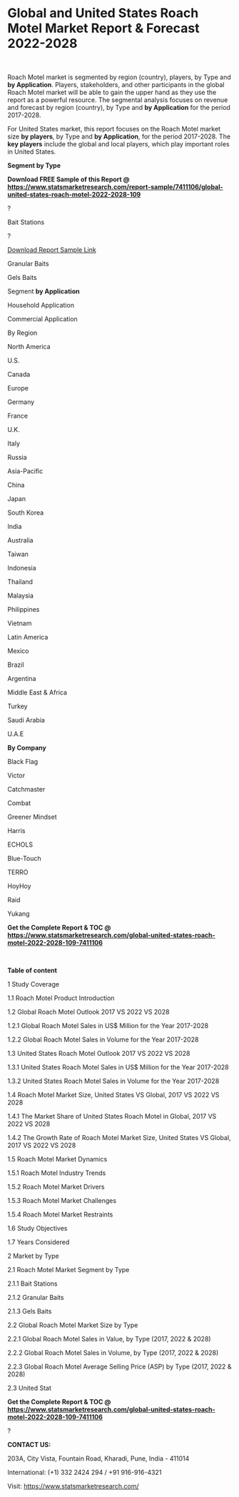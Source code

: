 <h1>Global and United States Roach Motel Market Report & Forecast 2022-2028</h1><br/><p>Roach Motel market is segmented by region (country), players, by Type and <strong>by Application</strong>. Players, stakeholders, and other participants in the global Roach Motel market will be able to gain the upper hand as they use the report as a powerful resource. The segmental analysis focuses on revenue and forecast by region (country), by Type and <strong>by Application</strong> for the period 2017-2028.</p>
 
 
 
 <p>For United States market, this report focuses on the Roach Motel market size <strong>by players</strong>, by Type and <strong>by Application</strong>, for the period 2017-2028. The <strong>key players</strong> include the global and local players, which play important roles in United States.</p>
 
 
 
 <p><strong>Segment by Type</strong></p>
 
 
 
 <div><b>Download FREE Sample of this Report @ <a href="https://www.statsmarketresearch.com/download-free-sample/7411106/global-united-states-roach-motel-2022-2028-109">https://www.statsmarketresearch.com/report-sample/7411106/global-united-states-roach-motel-2022-2028-109</a></b></div>
 
 
 
 <p>? </p>
 
 
 
 <p>Bait Stations</p>
 
 
 
 <p>? </p>
 
 
 
 <p><a href="https://www.statsmarketresearch.com/download-free-sample/7411106/global-united-states-roach-motel-2022-2028-109">Download Report Sample Link</a></p>
 
 
 
 <p>Granular Baits</p>
 
 
 
 <p>Gels Baits</p>
 
 
 
 <p>Segment <strong>by Application</strong></p>
 
 
 
 <p>Household Application</p>
 
 
 
 <p>Commercial Application</p>
 
 
 
 <p>By Region</p>
 
 
 
 <p>North America</p>
 
 
 
 <p>U.S.</p>
 
 
 
 <p>Canada</p>
 
 
 
 <p>Europe</p>
 
 
 
 <p>Germany</p>
 
 
 
 <p>France</p>
 
 
 
 <p>U.K.</p>
 
 
 
 <p>Italy</p>
 
 
 
 <p>Russia</p>
 
 
 
 <p>Asia-Pacific</p>
 
 
 
 <p>China</p>
 
 
 
 <p>Japan</p>
 
 
 
 <p>South Korea</p>
 
 
 
 <p>India</p>
 
 
 
 <p>Australia</p>
 
 
 
 <p>Taiwan</p>
 
 
 
 <p>Indonesia</p>
 
 
 
 <p>Thailand</p>
 
 
 
 <p>Malaysia</p>
 
 
 
 <p>Philippines</p>
 
 
 
 <p>Vietnam</p>
 
 
 
 <p>Latin America</p>
 
 
 
 <p>Mexico</p>
 
 
 
 <p>Brazil</p>
 
 
 
 <p>Argentina</p>
 
 
 
 <p>Middle East & Africa</p>
 
 
 
 <p>Turkey</p>
 
 
 
 <p>Saudi Arabia</p>
 
 
 
 <p>U.A.E</p>
 
 
 
 <p><strong>By Company</strong></p>
 
 
 
 <p>Black Flag</p>
 
 
 
 <p>Victor</p>
 
 
 
 <p>Catchmaster</p>
 
 
 
 <p>Combat</p>
 
 
 
 <p>Greener Mindset</p>
 
 
 
 <p>Harris</p>
 
 
 
 <p>ECHOLS</p>
 
 
 
 <p>Blue-Touch</p>
 
 
 
 <p>TERRO</p>
 
 
 
 <p>HoyHoy</p>
 
 
 
 <p>Raid</p>
 
 
 
 <p>Yukang</p>
 
 
 
 <div><b>Get the Complete Report & TOC @ <a href="https://www.statsmarketresearch.com/global-united-states-roach-motel-2022-2028-109-7411106">https://www.statsmarketresearch.com/global-united-states-roach-motel-2022-2028-109-7411106</a></b></div>
 
 
 
 <p><br />
 
 <b>Table of content</b></p>
 
 
 
 <p>1 Study Coverage<br />
 
 1.1 Roach Motel Product Introduction<br />
 
 1.2 Global Roach Motel Outlook 2017 VS 2022 VS 2028<br />
 
 1.2.1 Global Roach Motel Sales in US$ Million for the Year 2017-2028<br />
 
 1.2.2 Global Roach Motel Sales in Volume for the Year 2017-2028<br />
 
 1.3 United States Roach Motel Outlook 2017 VS 2022 VS 2028<br />
 
 1.3.1 United States Roach Motel Sales in US$ Million for the Year 2017-2028<br />
 
 1.3.2 United States Roach Motel Sales in Volume for the Year 2017-2028<br />
 
 1.4 Roach Motel Market Size, United States VS Global, 2017 VS 2022 VS 2028<br />
 
 1.4.1 The Market Share of United States Roach Motel in Global, 2017 VS 2022 VS 2028<br />
 
 1.4.2 The Growth Rate of Roach Motel Market Size, United States VS Global, 2017 VS 2022 VS 2028<br />
 
 1.5 Roach Motel Market Dynamics<br />
 
 1.5.1 Roach Motel Industry Trends<br />
 
 1.5.2 Roach Motel Market Drivers<br />
 
 1.5.3 Roach Motel Market Challenges<br />
 
 1.5.4 Roach Motel Market Restraints<br />
 
 1.6 Study Objectives<br />
 
 1.7 Years Considered<br />
 
 2 Market by Type<br />
 
 2.1 Roach Motel Market Segment by Type<br />
 
 2.1.1 Bait Stations<br />
 
 2.1.2 Granular Baits<br />
 
 2.1.3 Gels Baits<br />
 
 2.2 Global Roach Motel Market Size by Type<br />
 
 2.2.1 Global Roach Motel Sales in Value, by Type (2017, 2022 & 2028)<br />
 
 2.2.2 Global Roach Motel Sales in Volume, by Type (2017, 2022 & 2028)<br />
 
 2.2.3 Global Roach Motel Average Selling Price (ASP) by Type (2017, 2022 & 2028)<br />
 
 2.3 United Stat</p>
 
 
 
 <div><b>Get the Complete Report & TOC @ <a href="https://www.statsmarketresearch.com/global-united-states-roach-motel-2022-2028-109-7411106">https://www.statsmarketresearch.com/global-united-states-roach-motel-2022-2028-109-7411106</a></b></div>
 
 
 
 <p>? </p>
 
 
 
 <p><b>CONTACT US:</b><br />
 
 203A, City Vista, Fountain Road, Kharadi, Pune, India - 411014<br />
 
 International: (+1) 332 2424 294 / +91 916-916-4321<br />
 
 Visit: <a href="https://www.statsmarketresearch.com/">https://www.statsmarketresearch.com/</a></p>